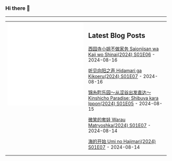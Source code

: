 ### Hi there 👋

<!--
**etng/etng** is a ✨ _special_ ✨ repository because its `README.md` (this file) appears on your GitHub profile.

Here are some ideas to get you started:

- 🔭 I’m currently working on ...
- 🌱 I’m currently learning ...
- 👯 I’m looking to collaborate on ...
- 🤔 I’m looking for help with ...
- 💬 Ask me about ...
- 📫 How to reach me: ...
- 😄 Pronouns: ...
- ⚡ Fun fact: ...
-->


---

<table>
<tr>
<td valign="top" width="50%">
<img src="metrics.svg" alt="Metric" />
</td>
<td valign="top" width="50%">

## Latest Blog Posts
<!-- blog start -->
[西园寺小姐不做家务 Saionjisan wa Kaji wo Shinai(2024) S01E06](http://www.fanxinzhui.com/rr/2578#S01E06) - 2024-08-16

[听见向阳之声 Hidamari ga Kikoeru(2024) S01E07](http://www.fanxinzhui.com/rr/2573#S01E07) - 2024-08-16

[锦糸町乐园～从涩谷出发直达～ Kinshicho Paradise: Shibuya kara Ippon(2024) S01E05](http://www.fanxinzhui.com/rr/2579#S01E05) - 2024-08-15

[微笑的套娃 Warau Matryoshka(2024) S01E07](http://www.fanxinzhui.com/rr/2571#S01E07) - 2024-08-14

[海的开始 Umi no Hajimari(2024) S01E07](http://www.fanxinzhui.com/rr/2572#S01E07) - 2024-08-14
<!-- blog end -->

</td></tr></table>

